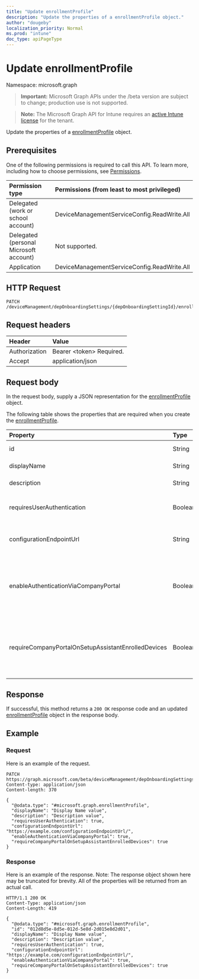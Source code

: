 ```yaml
---
title: "Update enrollmentProfile"
description: "Update the properties of a enrollmentProfile object."
author: "dougeby"
localization_priority: Normal
ms.prod: "intune"
doc_type: apiPageType
---
```


# Update enrollmentProfile

Namespace: microsoft.graph

> **Important:** Microsoft Graph APIs under the /beta version are subject to change; production use is not supported.

> **Note:** The Microsoft Graph API for Intune requires an [active Intune license](https://go.microsoft.com/fwlink/?linkid=839381) for the tenant.

Update the properties of a [enrollmentProfile](../resources/intune-enrollment-enrollmentprofile.md) object.

## Prerequisites
One of the following permissions is required to call this API. To learn more, including how to choose permissions, see [Permissions](/graph/permissions-reference).

|Permission type|Permissions (from least to most privileged)|
|:---|:---|
|Delegated (work or school account)|DeviceManagementServiceConfig.ReadWrite.All|
|Delegated (personal Microsoft account)|Not supported.|
|Application|DeviceManagementServiceConfig.ReadWrite.All|

## HTTP Request
<!-- {
  "blockType": "ignored"
}
-->
``` http
PATCH /deviceManagement/depOnboardingSettings/{depOnboardingSettingId}/enrollmentProfiles/{enrollmentProfileId}
```

## Request headers
|Header|Value|
|:---|:---|
|Authorization|Bearer &lt;token&gt; Required.|
|Accept|application/json|

## Request body
In the request body, supply a JSON representation for the [enrollmentProfile](../resources/intune-enrollment-enrollmentprofile.md) object.

The following table shows the properties that are required when you create the [enrollmentProfile](../resources/intune-enrollment-enrollmentprofile.md).

|Property|Type|Description|
|:---|:---|:---|
|id|String|The GUID for the object|
|displayName|String|Name of the profile|
|description|String|Description of the profile|
|requiresUserAuthentication|Boolean|Indicates if the profile requires user authentication|
|configurationEndpointUrl|String|Configuration endpoint url to use for Enrollment|
|enableAuthenticationViaCompanyPortal|Boolean|Indicates to authenticate with Apple Setup Assistant instead of Company Portal.|
|requireCompanyPortalOnSetupAssistantEnrolledDevices|Boolean|Indicates that Company Portal is required on setup assistant enrolled devices|



## Response
If successful, this method returns a `200 OK` response code and an updated [enrollmentProfile](../resources/intune-enrollment-enrollmentprofile.md) object in the response body.

## Example

### Request
Here is an example of the request.
``` http
PATCH https://graph.microsoft.com/beta/deviceManagement/depOnboardingSettings/{depOnboardingSettingId}/enrollmentProfiles/{enrollmentProfileId}
Content-type: application/json
Content-length: 370

{
  "@odata.type": "#microsoft.graph.enrollmentProfile",
  "displayName": "Display Name value",
  "description": "Description value",
  "requiresUserAuthentication": true,
  "configurationEndpointUrl": "https://example.com/configurationEndpointUrl/",
  "enableAuthenticationViaCompanyPortal": true,
  "requireCompanyPortalOnSetupAssistantEnrolledDevices": true
}
```

### Response
Here is an example of the response. Note: The response object shown here may be truncated for brevity. All of the properties will be returned from an actual call.
``` http
HTTP/1.1 200 OK
Content-Type: application/json
Content-Length: 419

{
  "@odata.type": "#microsoft.graph.enrollmentProfile",
  "id": "012d8d5e-8d5e-012d-5e8d-2d015e8d2d01",
  "displayName": "Display Name value",
  "description": "Description value",
  "requiresUserAuthentication": true,
  "configurationEndpointUrl": "https://example.com/configurationEndpointUrl/",
  "enableAuthenticationViaCompanyPortal": true,
  "requireCompanyPortalOnSetupAssistantEnrolledDevices": true
}
```



